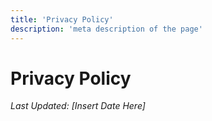 ```yaml
---
title: 'Privacy Policy'
description: 'meta description of the page'
---
```



# Privacy Policy

_Last Updated: [Insert Date Here]_
